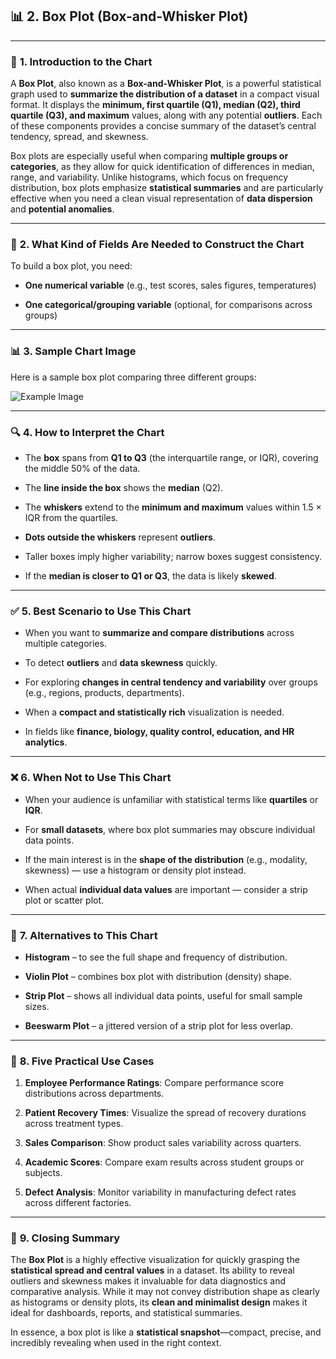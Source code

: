 ## 📊 **2. Box Plot (Box-and-Whisker Plot)**

---

### 📘 **1. Introduction to the Chart**

A **Box Plot**, also known as a **Box-and-Whisker Plot**, is a powerful statistical graph used to **summarize the distribution of a dataset** in a compact visual format. It displays the **minimum, first quartile (Q1), median (Q2), third quartile (Q3), and maximum** values, along with any potential **outliers**. Each of these components provides a concise summary of the dataset’s central tendency, spread, and skewness.

Box plots are especially useful when comparing **multiple groups or categories**, as they allow for quick identification of differences in median, range, and variability. Unlike histograms, which focus on frequency distribution, box plots emphasize **statistical summaries** and are particularly effective when you need a clean visual representation of **data dispersion** and **potential anomalies**.

---

### 🧾 **2. What Kind of Fields Are Needed to Construct the Chart**

To build a box plot, you need:

- **One numerical variable** (e.g., test scores, sales figures, temperatures)

- **One categorical/grouping variable** (optional, for comparisons across groups)

---

### 📊 **3. Sample Chart Image**

Here is a sample box plot comparing three different groups:

![Example Image](D:\My%20Drive\Academics\Visiting%20Lectures\2025H1-IITP-EMBA-MB511\2025-H1-EMBA-IITP\Unit-7-AI-for-Managers\Data%20Visualization\Images\box-plot.png)

---

### 🔍 **4. How to Interpret the Chart**

- The **box** spans from **Q1 to Q3** (the interquartile range, or IQR), covering the middle 50% of the data.

- The **line inside the box** shows the **median** (Q2).

- The **whiskers** extend to the **minimum and maximum** values within 1.5 × IQR from the quartiles.

- **Dots outside the whiskers** represent **outliers**.

- Taller boxes imply higher variability; narrow boxes suggest consistency.

- If the **median is closer to Q1 or Q3**, the data is likely **skewed**.

---

### ✅ **5. Best Scenario to Use This Chart**

- When you want to **summarize and compare distributions** across multiple categories.

- To detect **outliers** and **data skewness** quickly.

- For exploring **changes in central tendency and variability** over groups (e.g., regions, products, departments).

- When a **compact and statistically rich** visualization is needed.

- In fields like **finance, biology, quality control, education, and HR analytics**.

---

### ❌ **6. When Not to Use This Chart**

- When your audience is unfamiliar with statistical terms like **quartiles** or **IQR**.

- For **small datasets**, where box plot summaries may obscure individual data points.

- If the main interest is in the **shape of the distribution** (e.g., modality, skewness) — use a histogram or density plot instead.

- When actual **individual data values** are important — consider a strip plot or scatter plot.

---

### 🔄 **7. Alternatives to This Chart**

- **Histogram** – to see the full shape and frequency of distribution.

- **Violin Plot** – combines box plot with distribution (density) shape.

- **Strip Plot** – shows all individual data points, useful for small sample sizes.

- **Beeswarm Plot** – a jittered version of a strip plot for less overlap.

---

### 💼 **8. Five Practical Use Cases**

1. **Employee Performance Ratings**: Compare performance score distributions across departments.

2. **Patient Recovery Times**: Visualize the spread of recovery durations across treatment types.

3. **Sales Comparison**: Show product sales variability across quarters.

4. **Academic Scores**: Compare exam results across student groups or subjects.

5. **Defect Analysis**: Monitor variability in manufacturing defect rates across different factories.

---

### 🧾 **9. Closing Summary**

The **Box Plot** is a highly effective visualization for quickly grasping the **statistical spread and central values** in a dataset. Its ability to reveal outliers and skewness makes it invaluable for data diagnostics and comparative analysis. While it may not convey distribution shape as clearly as histograms or density plots, its **clean and minimalist design** makes it ideal for dashboards, reports, and statistical summaries.

In essence, a box plot is like a **statistical snapshot**—compact, precise, and incredibly revealing when used in the right context.
